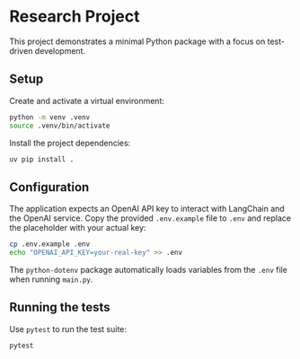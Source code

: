 # Research Project

This project demonstrates a minimal Python package with a focus on test-driven development.

## Setup

Create and activate a virtual environment:

```bash
python -m venv .venv
source .venv/bin/activate
```

Install the project dependencies:

```bash
uv pip install .
```

## Configuration

The application expects an OpenAI API key to interact with LangChain and the
OpenAI service. Copy the provided `.env.example` file to `.env` and replace the
placeholder with your actual key:

```bash
cp .env.example .env
echo "OPENAI_API_KEY=your-real-key" >> .env
```

The `python-dotenv` package automatically loads variables from the `.env` file
when running `main.py`.

## Running the tests

Use `pytest` to run the test suite:

```bash
pytest
```
